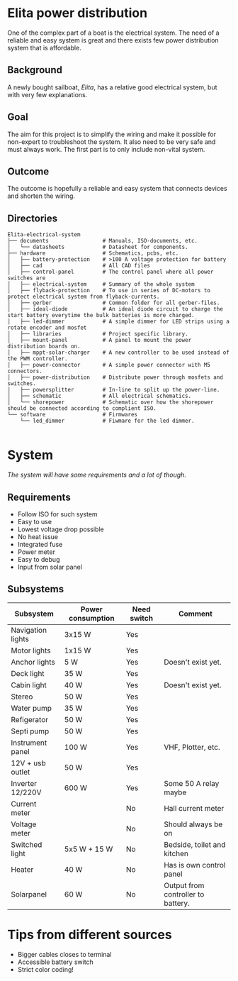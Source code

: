 # Elita power distribution
One of the complex part of a boat is the electrical system. The need of a reliable and easy system is great and there exists few power distribution system that is affordable. 

## Background
A newly bought sailboat, *Elita*, has a relative good electrical system, but with very few explanations. 

## Goal
The aim for this project is to simplify the wiring and make it possible for non-expert to troubleshoot the system. It also need to be very safe and must always work. The first part is to only include non-vital system. 

## Outcome 
The outcome is hopefully a reliable and easy system that connects devices and shorten the wiring. 

## Directories 
```
Elita-electrical-system
├── documents                 # Manuals, ISO-documents, etc.       
│   └── datasheets            # Datasheet for components.
├── hardware                  # Schematics, pcbs, etc.
│   ├── battery-protection    # >100 A voltage protection for battery 
│   ├── cad                   # All CAD files 
│   ├── control-panel         # The control panel where all power switches are
│   ├── electrical-system     # Summary of the whole system
│   ├── flyback-protection    # To use in series of DC-motors to protect electrical system from flyback-currents.
│   ├── gerber                # Common folder for all gerber-files.
│   ├── ideal-diode           # An ideal diode circuit to charge the start battery everytime the bulk batteries is more charged.
│   ├── led-dimmer            # A simple dimmer for LED strips using a rotate encoder and mosfet
│   ├── libraries             # Project specific library.
│   ├── mount-panel           # A panel to mount the power distribution boards on.
│   ├── mppt-solar-charger    # A new controller to be used instead of the PWM controller.
│   ├── power-connector       # A simple power connector with M5 connectors. 
│   ├── power-distribution    # Distribute power through mosfets and switches.
│   ├── powersplitter         # In-line to split up the power-line.
│   ├── schematic             # All electrical schematics.
│   └── shorepower            # Schematic over how the shorepower should be connected according to complient ISO.         
└── software                  # Firmwares
    └── led_dimmer            # Fiwmare for the led dimmer. 
	
```


# System 
*The system will have some requirements and a lot of though.*

## Requirements
- Follow ISO for such system
- Easy to use
- Lowest voltage drop possible
- No heat issue
- Integrated fuse
- Power meter 
- Easy to debug 
- Input from solar panel

## Subsystems

| Subsystem             | Power consumption     | Need switch           | Comment                             |
| --------------------- | --------------------- | --------------------- | ----------------------------------- |
| Navigation lights     | 3x15 W                | Yes                   |                                     |
| Motor lights          | 1x15 W                | Yes                   |                                     |
| Anchor lights         | 5 W                   | Yes                   | Doesn't exist yet.                  |
| Deck light            | 35 W                  | Yes                   |                                     |
| Cabin light           | 40 W                  | Yes                   | Doesn't exist yet.                  |
| Stereo                | 50 W                  | Yes                   |                                     |
| Water pump            | 35 W                  | Yes                   |                                     |
| Refigerator           | 50 W                  | Yes                   |                                     |
| Septi pump            | 50 W                  | Yes                   |                                     |
| Instrument panel      | 100 W                 | Yes                   | VHF, Plotter, etc.                  |
| 12V + usb outlet      | 50 W                  | Yes                   |                                     |
| Inverter 12/220V      | 600 W                 | Yes                   | Some 50 A relay maybe               |
| Current meter         |                       | No                    | Hall current meter                  |
| Voltage meter         |                       | No                    | Should always be on                 |
| Switched light        | 5x5 W + 15 W          | No                    | Bedside, toilet and kitchen         |
| Heater                | 40 W                  | No                    | Has is own control panel            |
| Solarpanel            | 60 W                  | No                    | Output from controller to battery.  |




# Tips from different sources
- Bigger cables closes to terminal
- Accessible battery switch
- Strict color coding!  

